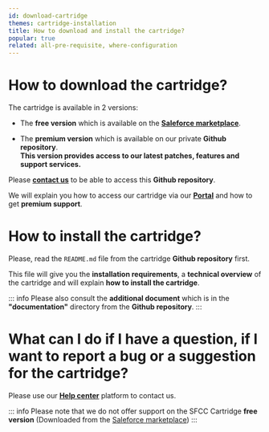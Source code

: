 ```yaml
---
id: download-cartridge
themes: cartridge-installation
title: How to download and install the cartridge?
popular: true
related: all-pre-requisite, where-configuration
---
```


# How to download the cartridge?

The cartridge is available in 2 versions:

* The **free version** which is available on the [**Saleforce marketplace**](https://www.salesforce.com/products/commerce-cloud/partner-marketplace/partners/akeneo/).

* The **premium version** which is available on our private **Github repository**.<br>
**This version provides access to our latest patches, features and support services.**

Please [**contact us**](mailto:demandware@akeneo.com) to be able to access this **Github repository**.

We will explain you how to access our cartridge via our [**Portal**](https://help.akeneo.com/portal/index.html) and how to get **premium support**.

# How to install the cartridge?

Please, read the `README.md` file from the cartridge **Github repository** first.

This file will give you the **installation requirements**, a **technical overview** of the cartridge and will explain **how to install the cartridge**.

::: info
Please also consult the **additional document** which is in the **"documentation"** directory from the **Github repository**.
:::

# What can I do if I have a question, if I want to report a bug or a suggestion for the cartridge?

Please use our [**Help center**](https://helpdesk.akeneo.com) platform to contact us.

::: info
Please note that we do not offer support on the SFCC Cartridge **free version** (Downloaded from the [Saleforce marketplace](https://www.salesforce.com/products/commerce-cloud/partner-marketplace/partners/akeneo/))
:::

